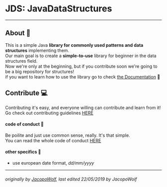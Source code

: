 # JDS: JavaDataStructures
-------
## About :page_with_curl:
This is a simple Java **library for commonly used patterns and data structures** implementing them.<br>
Our main goal is to create a **simple-to-use** library for beginner in the data structures field.<br>
Now we're only at the beginning, but if you contribute soon we're going to be a big repository for structures!
<br>
if you want to learn how to use the library go to check [the Documentation](https://jacopowolf.github.io/JavaDataStructures/) :open_book:
## Contribute :computer:
Contributing it's easy, and everyone willing can contribute and learn from it!
Go check out contributing guidelines [HERE](https://github.com/JacopoWolf/JavaDataStructures/blob/master/CONTRIBUTING.md)
  
#### code of conduct :cop:
Be poilite and just use common sense, really. It's that simple.<br>
You can read the whole code of conduct [HERE](https://github.com/JacopoWolf/JavaDataStructures/blob/master/CODE_OF_CONDUCT.md)


#### other specifics :bookmark_tabs:
* use european date format, *dd/mm/yyyy*

-----
###### originally by [JacopoWolf](https://github.com/JacopoWolf), last edited 22/05/2019 by JacopoWolf
